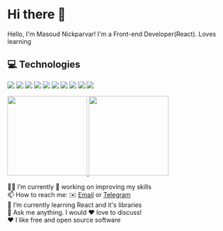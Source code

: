 # Hi there 👋
Hello, I'm Masoud Nickparvar! I'm a Front-end Developer(React). Loves learning

## 💻 Technologies
<p>
   <img src="https://img.shields.io/badge/-HTML-05122A?style=flat&logo=HTML5">
   <img src="https://img.shields.io/badge/-CSS-05122A?style=flat&logo=CSS3&logoColor=1572B6">
   <img src="https://img.shields.io/badge/-JavaScript-05122A?style=flat&logo=javascript">
   <img src="https://img.shields.io/badge/-jQuery-05122A?style=flat&logo=jquery">
   <img src="https://img.shields.io/badge/-SASS-05122A?style=flat&logo=sass">
    <img src="https://img.shields.io/badge/-Bootstrap-05122A?style=flat&logo=bootstrap">
    <img src="https://img.shields.io/badge/-Tailwind-05122A?style=flat&logo=tailwindcss">
    <img src="https://img.shields.io/badge/-React-05122A?style=flat&logo=react">
   <img src="https://img.shields.io/badge/-Python-05122A?style=flat&logo=python">
   <img src="https://img.shields.io/badge/-Git-05122A?style=flat&logo=git">
   
</p>

<p>
<a href="https://github.com/masoudnick">
  <img height="180em" src="https://github-readme-stats-eight-theta.vercel.app/api?username=masoudnick&show_icons=true&theme=algolia&include_all_commits=true&count_private=true"/>
  <img height="180em" src="https://github-readme-stats-eight-theta.vercel.app/api/top-langs/?username=masoudnick&layout=compact&langs_count=8&theme=algolia"/>
</a>
</p>

<p>
👨‍💻 I’m currently 🔧 working on improving my skills<br>
📫 How to reach me: ✉️ <a href="mailto:nickparvar.m@gmail.com">Email</a> or <a href="https://t.me/nkpr_ir">Telegram</a><br>
🌱 I’m currently learning React and it's libraries<br>
💬 Ask me anything. I would ❤️ love to discuss!<br>
❤️ I like free and open source software
</p>
